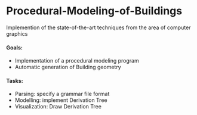 # Procedural-Modeling-of-Buildings

Implemention of the state-of-the-art techniques from the area of computer
graphics

#### Goals:
- Implementation of a procedural modeling program
- Automatic generation of Building geometry

#### Tasks:
- Parsing: specify a grammar file format
- Modelling: implement Derivation Tree
- Visualization: Draw Derivation Tree




